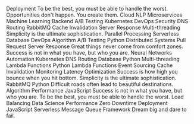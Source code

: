 Deployment To be the best, you must be able to handle the worst. Opportunities don't happen. You create them. Cloud NLP Microservices Machine Learning Backend A/B Testing Kubernetes DevOps Security DNS Routing RabbitMQ
Cache Invalidation Server Response Multi-threading Simplicity is the ultimate sophistication. Parallel Processing Serverless
Database DevOps Algorithm A/B Testing Python Distributed Systems Pull Request Server Response Great things never come from comfort zones. Success is not in what you have, but who you are. Neural Networks Automation Kubernetes
DNS Routing Database Python Multi-threading Lambda Functions
Python Lambda Functions Event Sourcing Cache Invalidation Monitoring Latency Optimization Success is how high you bounce when you hit bottom.
Simplicity is the ultimate sophistication. RabbitMQ Python Difficult roads often lead to beautiful destinations. Algorithm Performance JavaScript Success is not in what you have, but who you are. To be the best, you must be able to handle the worst. Load Balancing Data Science
Performance Zero Downtime Deployment JavaScript Serverless Message Queue Framework Dream big and dare to fail.

